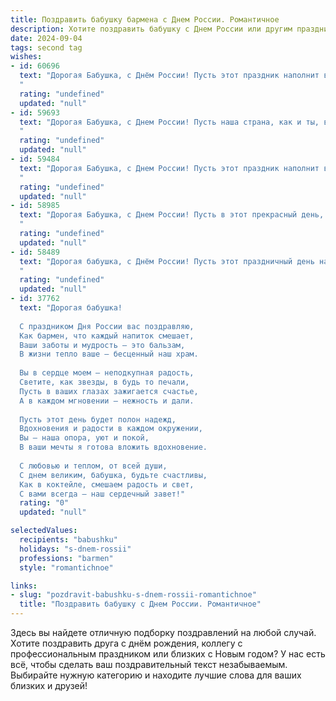 ```yaml
---
title: Поздравить бабушку бармена с Днем России. Романтичное
description: Хотите поздравить бабушку с Днем России или другим праздником? Наш ИИ создаст незабываемое поздравление, а вы обязательно выделитесь среди других.  
date: 2024-09-04
tags: second tag
wishes:
- id: 60696
  text: "Дорогая Бабушка, с Днём России! Пусть этот праздник наполнит вашу жизнь радостью, теплом и гордостью за нашу великую страну.  В этот день хочу пожелать вам крепкого здоровья, мирного неба над головой и неиссякаемой любви к жизни, как у  настоящего бармена, который всегда готов создать волшебный коктейль из настроения и улыбок!
  "
  rating: "undefined"
  updated: "null"
- id: 59693
  text: "Дорогая Бабушка, с Днем России! Пусть наша страна, как и ты, всегда будет сильна и прекрасна, полна любви и света.  Пусть твоя барменская душа искрит весельем, а каждый день будет наполнен радостью и добрыми улыбками!
  "
  rating: "undefined"
  updated: "null"
- id: 59484
  text: "Дорогая Бабушка, с Днем России! Пусть этот праздник наполнит вашу жизнь яркими красками, а сердце будет переполнено любовью и гордостью за нашу Родину.
  "
  rating: "undefined"
  updated: "null"
- id: 58985
  text: "Дорогая Бабушка, с Днем России! Пусть в этот прекрасный день, как бармен, ты всегда наполняешь наши жизни яркими эмоциями и праздничным настроением.
  "
  rating: "undefined"
  updated: "null"
- id: 58489
  text: "Дорогая бабушка, с Днём России! Пусть этот праздничный день наполнит твою душу радостью и гордостью за нашу великую страну. Ты, как истинный бармен, всегда умеешь создать уютную и праздничную атмосферу. Пусть твоя жизнь будет полна любви, добра и ярких моментов, как коктейль, приготовленный твоими заботливыми руками.
  "
  rating: "undefined"
  updated: "null"
- id: 37762
  text: "Дорогая бабушка!
  
  С праздником Дня России вас поздравляю,
  Как бармен, что каждый напиток смешает,
  Ваши заботы и мудрость — это бальзам,
  В жизни тепло ваше — бесценный наш храм.
  
  Вы в сердце моем — неподкупная радость,
  Светите, как звезды, в будь то печали,
  Пусть в ваших глазах зажигается счастье,
  А в каждом мгновении — нежность и дали.
  
  Пусть этот день будет полон надежд,
  Вдохновения и радости в каждом окружении,
  Вы — наша опора, уют и покой,
  В ваши мечты я готова вложить вдохновение.
  
  С любовью и теплом, от всей души,
  С днем великим, бабушка, будьте счастливы,
  Как в коктейле, смешаем радость и свет,
  С вами всегда — наш сердечный завет!"
  rating: "0"
  updated: "null"

selectedValues:
  recipients: "babushku"
  holidays: "s-dnem-rossii"
  professions: "barmen"
  style: "romantichnoe"

links:
- slug: "pozdravit-babushku-s-dnem-rossii-romantichnoe"
  title: "Поздравить бабушку с Днем России. Романтичное"
---
```


Здесь вы найдете отличную подборку поздравлений на любой случай. 
Хотите поздравить друга с днём рождения, коллегу с профессиональным праздником или близких с Новым годом? У нас есть всё, чтобы сделать ваш поздравительный текст незабываемым. Выбирайте нужную категорию и находите лучшие слова для ваших близких и друзей!
